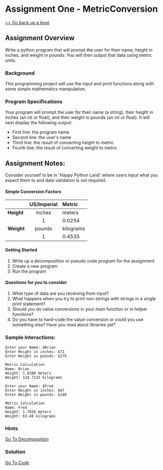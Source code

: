 # Assignment One - MetricConversion

[<< Go back up a level](ProgrammingPrinciplesI.md)

## Assignment Overview

Write a python program that will prompt the user for their name,  height in inches, and weight in pounds.
You will then output that data using metric units.


### Background

This programming project will use the input and print functions along with some simple mathematics manipulation.
 
### Program Specifications

Your program will prompt the user for their name (a string), their height in inches (an int or float), and their weight in pounds (an int or float).  It will next display the following output:
*   First line: the program name
*   Second line: the user's name
*   Third line: the result of converting height to metric
*   Fourth line: the result of converting weight to metric

## Assignment Notes:

Consider yourself to be in 'Happy Python Land' where users input what you expect them to and data validation is not required.

#### **Simple Conversion Factors**

||**US/Imperial**|**Metric**|
|:-|:-:|:-|
|**Height**|inches|meters|
||1|0.0254|
|**Weight**|pounds|kilograms|
||1|0.4535|
 
#### Getting Started

1.	Write up a decomposition or pseudo code program for the assignment
2.	Create a new program
3.	Run the program
 
 
#### Questions for you to consider

1.	What type of data are you receiving from input?
2.	What happens when you try to print non-strings with strings in a single print statement?
3.  Should you do value conversions in your main function or in helper functions?
4.  Do you have to hard-code the value conversion or could you use something else? Have you read about libraries yet?
 
### Sample Interactions:

```
Enter your Name: $Brian
Enter Height in inches: $72
Enter Weight in pounds: $275

Metric Calculation
Name: Brian
Height: 1.8288 meters
Weight: 124.7125 kilograms
```

```
Enter your Name: $Fred
Enter Height in inches: $67
Enter Weight in pounds: $140

Metric Calculation
Name: Fred
Height: 1.7018 meters
Weight: 63.49 kilograms
```

### Hints

[Go To Decomposition](Assignment1.txt)

### Solution

[Go To Code](Assignment1.py)